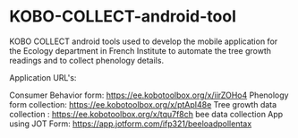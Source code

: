 # KOBO-COLLECT-android-tool
KOBO COLLECT android tools used to develop the mobile application for the Ecology department in French Institute to automate the tree growth readings and to collect phenology details.

Application URL's:

Consumer Behavior form: https://ee.kobotoolbox.org/x/iirZOHo4
Phenology form collection: https://ee.kobotoolbox.org/x/ptApI48e
Tree growth data collection : https://ee.kobotoolbox.org/x/tqu7f8ch
bee data collection App using JOT Form: https://app.jotform.com/ifp321/beeloadpollentax

